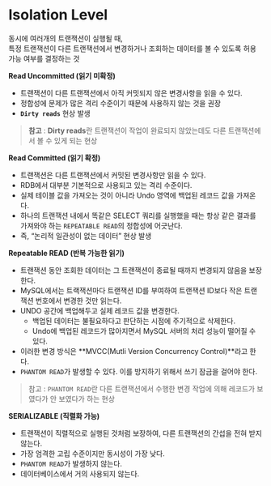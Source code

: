 # Isolation Level
동시에 여러개의 트랜잭션이 실행될 때,  
특정 트랜잭션이 다른 트랜잭션에서 변경하거나 조회하는 데이터를 볼 수 있도록 허용 가능 여부를 결정하는 것

**Read Uncommitted (읽기 미확정)**
* 트랜잭션이 다른 트랜잭션에서 아직 커밋되지 않은 변경사항을 읽을 수 있다. 
* 정합성에 문제가 많은 격리 수준이기 때문에 사용하지 않는 것을 권장 
* **`Dirty reads`** 현상 발생
> **참고** : **Dirty reads**란  트랜잭션이 작업이 완료되지 않았는데도 다른 트랜잭션에서 볼 수 있게 되는 현상

**Read Committed (읽기 확정)**
* 트랜잭션은 다른 트랜잭션에서 커밋된 변경사항만 읽을 수 있다.
* RDB에서 대부분 기본적으로 사용되고 있는 격리 수준이다.
* 실제 테이블 값을 가져오는 것이 아니라 Undo 영역에 백업된 레코드 값을 가져온다.
* 하나의 트랜잭션 내에서 똑같은 SELECT 쿼리를 실행했을 때는 항상 같은 결과를 가져와야 하는 `REPEATABLE READ`의 정합성에 어긋난다. 
* 즉, “논리적 일관성이 없는 데이터” 현상 발생
 
**Repeatable READ (반복 가능한 읽기)**
* 트랜잭션 동안 조회한 데이터는 그 트랜잭션이 종료될 때까지 변경되지 않음을 보장한다.
* MySQL에서는 트랙잭션마다 트랜잭션 ID를 부여하여 트랜잭션 ID보다 작은 트랜잭션 번호에서 변경한 것만 읽는다.
* UNDO 공간에 백업해두고 실제 레코드 값을 변경한다.
  * 백업된 데이터는 불필요하다고 판단하는 시점에 주기적으로 삭제한다.
  * Undo에 백업된 레코드가 많아지면서 MySQL 서버의 처리 성능이 떨어질 수 있다.
* 이러한 변경 방식은 **MVCC(Mutli Version Concurrency Control)**라고 한다.
* `PHANTOM READ`가 발생할 수 있다. 이를 방지하기 위해서 쓰기 잠금을 걸어야 한다.
> 참고 : `PHANTOM READ`란 다른 트랜잭션에서 수행한 변경 작업에 의해 레코드가 보였다가 안 보였다가 하는 현상

**SERIALIZABLE (직렬화 가능)**
* 트랜잭션이 직렬적으로 실행된 것처럼 보장하여, 다른 트랜잭션의 간섭을 전혀 받지 않는다.
* 가장 엄격한 고립 수준이지만 동시성이 가장 낮다.
* `PHANTOM READ`가 발생하지 않는다.
* 데이터베이스에서 거의 사용되지 않는다.
